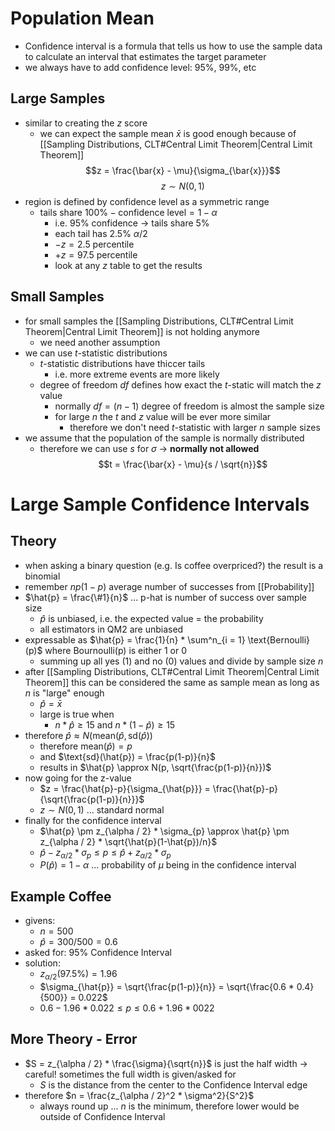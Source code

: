 # Population Mean
- Confidence interval is a formula that tells us how to use the sample data to calculate an interval that estimates the target parameter
- we always have to add confidence level: $95\%$, $99\%$, etc
## Large Samples
- similar to creating the $z$ score
	- we can expect the sample mean $\bar{x}$ is good enough because of [[Sampling Distributions, CLT#Central Limit Theorem|Central Limit Theorem]]
	 $$z = \frac{\bar{x} - \mu}{\sigma_{\bar{x}}}$$
	 $$z \sim N(0,1)$$
- region is defined by confidence level as a symmetric range
	- tails share $100\% - \text{confidence level} = 1-\alpha$
		- i.e. 95% confidence -> tails share 5%
		- each tail has 2.5% $\alpha / 2$
		- $-z = \text{2.5 percentile}$
		- $+z = \text{97.5 percentile}$
		- look at any $z$ table to get the results
## Small Samples
- for small samples the [[Sampling Distributions, CLT#Central Limit Theorem|Central Limit Theorem]] is not holding anymore
	- we need another assumption
- we can use $t$-statistic distributions
	- $t$-statistic distributions have thiccer tails
		- i.e. more extreme events are more likely
	- degree of freedom $df$ defines how exact the $t$-static will match the $z$ value
		- normally $df = (n - 1)$ degree of freedom is almost the sample size 
		- for large $n$ the $t$ and $z$ value will be ever more similar
			- therefore we don't need $t$-statistic with larger $n$ sample sizes
- we assume that the population of the sample is normally distributed
	- therefore we can use $s$ for $\sigma$ -> **normally not allowed**
	$$t = \frac{\bar{x} - \mu}{s / \sqrt{n}}$$
# Large Sample Confidence Intervals
## Theory
- when asking a binary question (e.g. Is coffee overpriced?) the result is a binomial
- remember $np(1-p)$ average number of successes from [[Probability]]
- $\hat{p} = \frac{\#1}{n}$ ... p-hat is number of success over sample size
	- $\hat{p}$ is unbiased, i.e. the expected value = the probability
	- all estimators in QM2 are unbiased
- expressable as $\hat{p} = \frac{1}{n} * \sum^n_{i = 1} \text{Bernoulli}(p)$ where Bournoulli(p) is either 1 or 0
	- summing up all yes (1) and no (0) values and divide by sample size $n$
- after [[Sampling Distributions, CLT#Central Limit Theorem|Central Limit Theorem]] this can be considered the same as sample mean as long as $n$ is "large" enough
	- $\hat{p} = \bar{x}$
	- large is true when
		- $n*\hat{p} \geq 15$ and $n*(1-\hat{p}) \geq 15$
- therefore $\hat{p} \approx N(\text{mean}(\hat{p}, \text{sd}(\hat{p}))$
	- therefore $\text{mean}(\hat{p}) = p$
	- and $\text{sd}(\hat{p}) = \frac{p(1-p)}{n}$
	- results in $\hat{p} \approx N(p, \sqrt{\frac{p(1-p)}{n}})$
- now going for the z-value
	- $z = \frac{\hat{p}-p}{\sigma_{\hat{p}}} = \frac{\hat{p}-p}{\sqrt{\frac{p(1-p)}{n}}}$
	- $z \sim N(0, 1)$ ... standard normal
- finally for the confidence interval
	- $\hat{p} \pm z_{\alpha / 2} * \sigma_{p} \approx \hat{p} \pm z_{\alpha / 2} * \sqrt{\hat{p}(1-\hat{p})/n}$
	- $\hat{p} - z_{\alpha / 2} * \sigma_{p} \leq p \leq \hat{p} + z_{\alpha / 2} * \sigma_{p}$
	- $P(\hat{p}) = 1 - \alpha$ ... probability of $\mu$ being in the confidence interval
## Example Coffee
- givens:
	- $n = 500$
	- $\hat{p} = 300 / 500 = 0.6$
- asked for: 95% Confidence Interval
- solution:
	- $z_{\alpha / 2}(97.5\%) = 1.96$
	- $\sigma_{\hat{p}} = \sqrt{\frac{p(1-p)}{n}} = \sqrt{\frac{0.6 * 0.4}{500}} = 0.022$
	- $0.6 - 1.96 * 0.022 \leq p \leq 0.6 + 1.96 * 0022$
## More Theory - Error
- $S = z_{\alpha / 2} * \frac{\sigma}{\sqrt{n}}$ is just the half width -> careful! sometimes the full width is given/asked for
	- $S$ is the distance from the center to the Confidence Interval edge
- therefore $n = \frac{z_{\alpha / 2}^2 * \sigma^2}{S^2}$
	- always round up ... $n$ is the minimum, therefore lower would be outside of Confidence Interval